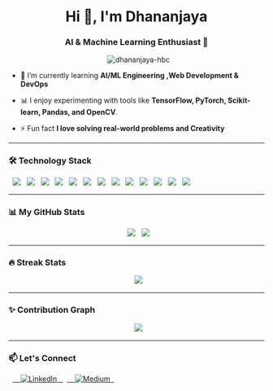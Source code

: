 <h1 align="center">Hi 👋, I'm Dhananjaya</h1>
<h3 align="center"> AI & Machine Learning Enthusiast 🚀</h3>

<p align="center">
  <img src="https://komarev.com/ghpvc/?username=dhananjaya-hbc&label=Profile%20views&color=0e75b6&style=flat" alt="dhananjaya-hbc" />
</p>

- 🌱 I’m currently learning **AI/ML Engineering ,Web Development & DevOps**

- 📊 I enjoy experimenting with tools like **TensorFlow, PyTorch, Scikit-learn, Pandas, and OpenCV**.

- ⚡ Fun fact **I love solving real-world problems and Creativity**

---

### 🛠️ Technology Stack

<p align="left">
  <img src="https://img.shields.io/badge/Python-3776AB?style=for-the-badge&logo=python&logoColor=white" />
  <img src="https://img.shields.io/badge/TensorFlow-FF6F00?style=for-the-badge&logo=tensorflow&logoColor=white" />
  <img src="https://img.shields.io/badge/PyTorch-EE4C2C?style=for-the-badge&logo=pytorch&logoColor=white" />
  <img src="https://img.shields.io/badge/Scikit--Learn-F7931E?style=for-the-badge&logo=scikit-learn&logoColor=white" />
  <img src="https://img.shields.io/badge/OpenCV-5C3EE8?style=for-the-badge&logo=opencv&logoColor=white" />
  <img src="https://img.shields.io/badge/Pandas-150458?style=for-the-badge&logo=pandas&logoColor=white" />
  <img src="https://img.shields.io/badge/Numpy-013243?style=for-the-badge&logo=numpy&logoColor=white" />
  <img src="https://img.shields.io/badge/Jupyter-F37626?style=for-the-badge&logo=jupyter&logoColor=white" />
  <img src="https://img.shields.io/badge/C-00599C?style=for-the-badge&logo=c&logoColor=white"/>
  <img src="https://img.shields.io/badge/HTML5-E34F26?style=for-the-badge&logo=html5&logoColor=white"/>
  <img src="https://img.shields.io/badge/CSS3-1572B6?style=for-the-badge&logo=css3&logoColor=white"/>
  <img src="https://img.shields.io/badge/JavaScript-F7DF1E?style=for-the-badge&logo=javascript&logoColor=black"/>
  <img src="https://img.shields.io/badge/React-20232A?style=for-the-badge&logo=react&logoColor=61DAFB"/>
  
</p>

---

### 📊 My GitHub Stats

<p align="center">
  <img src="https://github-readme-stats.vercel.app/api?username=dhananjaya-hbc&show_icons=true&theme=tokyonight" />
  <img src="https://github-readme-stats.vercel.app/api/top-langs/?username=dhananjaya-hbc&layout=compact&theme=tokyonight" />
</p>

---

### 🔥 Streak Stats

<p align="center">
  <img src="https://streak-stats.demolab.com/?user=dhananjaya-hbc&theme=tokyonight" />
</p>

---

### ✨ Contribution Graph

<p align="center">
  <img src="https://github-readme-activity-graph.vercel.app/graph?username=dhananjaya-hbc&theme=tokyo-night&area=true&hide_border=true" />
</p>


---

### 📫 Let's Connect

<p align="left">
  <a href="https://linkedin.com/in/chamoddhananjaya" target="_blank">
    <img src="https://img.shields.io/badge/LinkedIn-0A66C2?style=for-the-badge&logo=linkedin&logoColor=white" alt="LinkedIn"/>
  </a>
  <a href="https://medium.com/@dhananjayachamod0754" target="_blank">
    <img src="https://img.shields.io/badge/Medium-000000?style=for-the-badge&logo=medium&logoColor=white" alt="Medium"/>
  </a>
</p>
